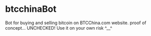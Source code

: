 btcchinaBot
===========
Bot for buying and selling bitcoin on BTCChina.com website.
proof of concept...
UNCHECKED! Use it on your own risk ^__^
